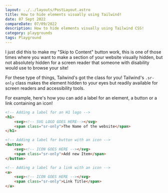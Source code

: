 ```yaml
---
layout: ../../layouts/PostLayout.astro
title: How to hide elements visually using Tailwind!
date: 07 Sept 2022
compareDate: 07/09/2022
description: How to hide elements visually using Tailwind CSS!
category: playgrounds
tags: Playground
---
```


I just did this to make my "Skip to Content" button work, this is one of those times where you want to make a section of your website visually hidden, but not absolutely hidden for a screen reader that someone with disability would use to browse your site!

For these type of things, Tailwind's got the class for you! Tailwind's <code>.sr-only</code> class makes the element hidden to your eyes but readily available for screen readers and accessibility tools.

For example, here's how you can add a label for an element, a button or a link containing an icon!

```html
<!-- Adding a label for an H1 logo -->
<h1>
    <svg><!-- SVG LOGO GOES HERE--></svg>
    <span class="sr-only">The Name of the website</span>
</h1>

<!-- Adding a label for button with an icon -->
<button>
    <svg><!-- ICON GOES HERE --></svg>
    <span class="sr-only">Add new Item</span>
</button>

<!-- Adding a label for a link with an icon -->
<a>
    <svg><!-- ICON GOES HERE --></svg>
    <span class="sr-only">Link Title</span>
</a>
``` 

